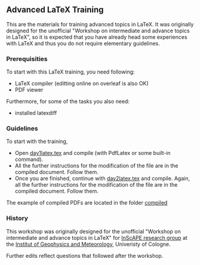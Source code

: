 ## Advanced LaTeX Training

This are the materials for training advanced topics in LaTeX. It was originally designed for the unofficial "Workshop on intermediate and advance topics in LaTeX", so it is expected that you have already head some experiences with LaTeX and thus you do not require elementary guidelines. 

### Prerequisities

To start with this LaTeX training, you need following:
* LaTeX compiler (editting online on overleaf is also OK)
* PDF viewer

Furthermore, for some of the tasks you also need:
* installed latexdiff

### Guidelines 

To start with the training, 
 * Open [day1latex.tex](./day1latex.tex "day1") and compile (with PdfLatex or some built-in command).
 * All the further instructions for the modification of the file are in the compiled document. Follow them.
 * Once you are finished, continue with [day2latex.tex](./day2latex.tex "day 2") and compile. Again, all the further instructions for the modification of the file are in the compiled document. Follow them.

The example of compiled PDFs are located in the folder [compiled](./compiled "folder with compiled pdfs")

### History
This workshop was originally designed for the unofficial "Workshop on intermediate and advance topics in LaTeX" for [InScAPE research group](https://atmos.meteo.uni-koeln.de/inscape "website of InScAPE research group") at the [Institut of Geophysics and Meteorology](https://geomet.uni-koeln.de/ "website of Institut of Geophysics and Meteorology"), Univeristy of Cologne. 

Further edits reflect questions that followed after the workshop.





